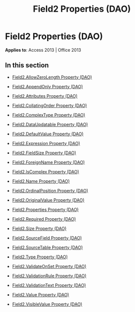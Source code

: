 ﻿---
title: Field2 Properties (DAO)
TOCTitle: Properties
ms:assetid: 58b44dfc-3fa7-4c69-80cf-04f231c49899
ms:mtpsurl: https://msdn.microsoft.com/en-us/library/Dn124918(v=office.15)
ms:contentKeyID: 52072538
ms.date: 09/18/2015
mtps_version: v=office.15
---

# Field2 Properties (DAO)


**Applies to**: Access 2013 | Office 2013

## In this section

  - [Field2.AllowZeroLength Property (DAO)](field2-allowzerolength-property-dao.md)

  - [Field2.AppendOnly Property (DAO)](field2-appendonly-property-dao.md)

  - [Field2.Attributes Property (DAO)](field2-attributes-property-dao.md)

  - [Field2.CollatingOrder Property (DAO)](field2-collatingorder-property-dao.md)

  - [Field2.ComplexType Property (DAO)](field2-complextype-property-dao.md)

  - [Field2.DataUpdatable Property (DAO)](field2-dataupdatable-property-dao.md)

  - [Field2.DefaultValue Property (DAO)](field2-defaultvalue-property-dao.md)

  - [Field2.Expression Property (DAO)](field2-expression-property-dao.md)

  - [Field2.FieldSize Property (DAO)](field2-fieldsize-property-dao.md)

  - [Field2.ForeignName Property (DAO)](field2-foreignname-property-dao.md)

  - [Field2.IsComplex Property (DAO)](field2-iscomplex-property-dao.md)

  - [Field2.Name Property (DAO)](field2-name-property-dao.md)

  - [Field2.OrdinalPosition Property (DAO)](field2-ordinalposition-property-dao.md)

  - [Field2.OriginalValue Property (DAO)](field2-originalvalue-property-dao.md)

  - [Field2.Properties Property (DAO)](field2-properties-property-dao.md)

  - [Field2.Required Property (DAO)](field2-required-property-dao.md)

  - [Field2.Size Property (DAO)](field2-size-property-dao.md)

  - [Field2.SourceField Property (DAO)](field2-sourcefield-property-dao.md)

  - [Field2.SourceTable Property (DAO)](field2-sourcetable-property-dao.md)

  - [Field2.Type Property (DAO)](field2-type-property-dao.md)

  - [Field2.ValidateOnSet Property (DAO)](field2-validateonset-property-dao.md)

  - [Field2.ValidationRule Property (DAO)](field2-validationrule-property-dao.md)

  - [Field2.ValidationText Property (DAO)](field2-validationtext-property-dao.md)

  - [Field2.Value Property (DAO)](field2-value-property-dao.md)

  - [Field2.VisibleValue Property (DAO)](field2-visiblevalue-property-dao.md)


